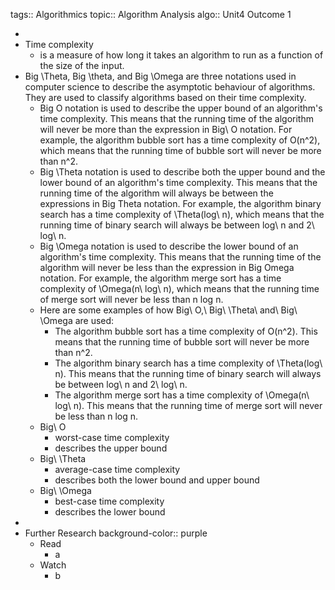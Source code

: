 tags:: Algorithmics
topic:: Algorithm Analysis
algo:: Unit4 Outcome 1

-
- Time complexity
	- is a measure of how long it takes an algorithm to run as a function of the size of the input.
- Big \Theta, Big \theta, and Big \Omega are three notations used in computer science to describe the asymptotic behaviour of algorithms. They are used to classify algorithms based on their time complexity.
	- Big O notation is used to describe the upper bound of an algorithm's time complexity. This means that the running time of the algorithm will never be more than the expression in Big\ O notation. For example, the algorithm bubble sort has a time complexity of O(n^2), which means that the running time of bubble sort will never be more than n^2.
	- Big \Theta notation is used to describe both the upper bound and the lower bound of an algorithm's time complexity. This means that the running time of the algorithm will always be between the expressions in Big Theta notation. For example, the algorithm binary search has a time complexity of \Theta(log\ n), which means that the running time of binary search will always be between log\ n and 2\ log\ n.
	- Big \Omega notation is used to describe the lower bound of an algorithm's time complexity. This means that the running time of the algorithm will never be less than the expression in Big Omega notation. For example, the algorithm merge sort has a time complexity of \Omega(n\ log\ n), which means that the running time of merge sort will never be less than n log n.
	- Here are some examples of how Big\ O,\ Big\ \Theta\ and\ Big\ \Omega are used:
		- The algorithm bubble sort has a time complexity of O(n^2). This means that the running time of bubble sort will never be more than n^2.
		- The algorithm binary search has a time complexity of \Theta(log\ n). This means that the running time of binary search will always be between log\ n and 2\ log\ n.
		- The algorithm merge sort has a time complexity of \Omega(n\ log\ n). This means that the running time of merge sort will never be less than n log n.
	- Big\ O
		- worst-case time complexity
		- describes the upper bound
	- Big\ \Theta
		- average-case time complexity
		- describes both the lower bound and upper bound
	- Big\ \Omega
		- best-case time complexity
		- describes the lower bound
-
- Further Research
  background-color:: purple
	- Read
		- a
	- Watch
		- b